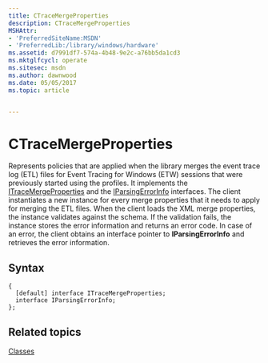 ```yaml
---
title: CTraceMergeProperties
description: CTraceMergeProperties
MSHAttr:
- 'PreferredSiteName:MSDN'
- 'PreferredLib:/library/windows/hardware'
ms.assetid: d7991df7-574a-4b48-9e2c-a76bb5da1cd3
ms.mktglfcycl: operate
ms.sitesec: msdn
ms.author: dawnwood
ms.date: 05/05/2017
ms.topic: article


---
```


# CTraceMergeProperties


Represents policies that are applied when the library merges the event trace log (ETL) files for Event Tracing for Windows (ETW) sessions that were previously started using the profiles. It implements the [ITraceMergeProperties](itracemergeproperties.md) and the [IParsingErrorInfo](iparsingerrorinfo.md) interfaces. The client instantiates a new instance for every merge properties that it needs to apply for merging the ETL files. When the client loads the XML merge properties, the instance validates against the schema. If the validation fails, the instance stores the error information and returns an error code. In case of an error, the client obtains an interface pointer to **IParsingErrorInfo** and retrieves the error information.

## Syntax


```
{
  [default] interface ITraceMergeProperties;
  interface IParsingErrorInfo;
};
```

## Related topics


[Classes](classes.md)

 

 







